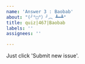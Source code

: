 ```yaml
---
name: 'Answer 3 : Baobab'
about: "(╯°□°）╯︵ ┻━┻"
title: quiz|467|Baobab
labels: ''
assignees: ''

---
```


Just click 'Submit new issue'.

